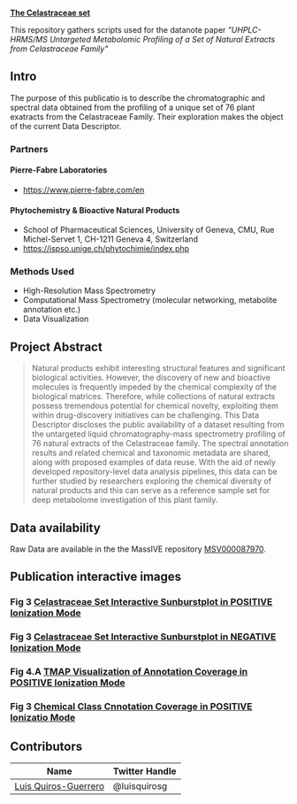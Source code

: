 [**The Celastraceae set**](/img/Celastraceae_AI.png)

This repository gathers scripts used for the datanote paper _"UHPLC-HRMS/MS Untargeted Metabolomic Profiling of a Set of Natural Extracts from Celastraceae Family"_

## Intro 

The purpose of this publicatio is to describe the chromatographic and spectral data obtained from the profiling of a unique set of 76 plant exatracts from the Celastraceae Family.
Their exploration makes the object of the current Data Descriptor.

### Partners

#### Pierre-Fabre Laboratories

- https://www.pierre-fabre.com/en

#### Phytochemistry & Bioactive Natural Products 

- School of Pharmaceutical Sciences, University of Geneva, CMU, Rue Michel-Servet 1, CH-1211 Geneva 4, Switzerland
- https://ispso.unige.ch/phytochimie/index.php

### Methods Used

* High-Resolution Mass Spectrometry
* Computational Mass Spectrometry (molecular networking, metabolite annotation etc.)
* Data Visualization


## Project Abstract 
> 
> Natural products exhibit interesting structural features and significant biological activities. However, the discovery of new and bioactive molecules is frequently impeded by the chemical complexity of the biological matrices. Therefore, while collections of natural extracts possess tremendous potential for chemical novelty, exploiting them within drug-discovery initiatives can be challenging. This Data Descriptor discloses the public availability of a dataset resulting from the untargeted liquid chromatography-mass spectrometry profiling of 76 natural extracts of the Celastraceae family. The spectral annotation results and related chemical and taxonomic metadata are shared, along with proposed examples of data reuse. With the aid of newly developed repository-level data analysis pipelines, this data can be further studied by researchers exploring the chemical diversity of natural products and this can serve as a reference sample set for deep metabolome investigation of this plant family.
> 


## Data availability  

Raw Data are available in the the MassIVE repository [MSV000087970](https://doi.org/doi:10.25345/C5PJ9N).

<!-- toc -->

## Publication interactive images

### Fig 3 [**Celastraceae Set Interactive Sunburstplot in POSITIVE Ionization Mode**](/img/Celastracea_sunburst_pos.html)

### Fig 3 [**Celastraceae Set Interactive Sunburstplot in NEGATIVE Ionization Mode**](/img/Celastracea_sunburst_neg.html)

### Fig 4.A [**TMAP Visualization of Annotation Coverage in POSITIVE Ionization Mode**](/img/Celastraceae_annotation_vs_lotusdnp_tmap_2.html)

### Fig 3 [**Chemical Class Cnnotation Coverage in POSITIVE Ionizatio Mode**](/img/Chemical_class_Celastraceae.html)

<!-- tocstop -->



## Contributors

|Name     |  Twitter Handle   | 
|---------|-----------------|
|[Luis Quiros-Guerrero](https://github.com/luigiquiros)| @luisquirosg       |




